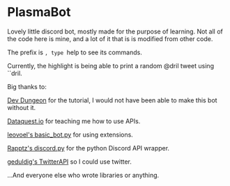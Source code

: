 # PlasmaBot
Lovely little discord bot, mostly made for the purpose of learning.
Not all of the code here is mine, and a lot of it that is is modified from other code.

The prefix is ``, type ``help to see its commands.

Currently, the highlight is being able to print a random @dril tweet using ``dril.


Big thanks to:

[Dev Dungeon](https://www.devdungeon.com/content/make-discord-bot-python) for the tutorial, I would not have been able to make this bot without it.

[Dataquest.io](https://www.dataquest.io/blog/python-api-tutorial/) for teaching me how to use APIs.

[leovoel's basic_bot.py](https://gist.github.com/leovoel/46cd89ed6a8f41fd09c5) for using extensions.

[Rapptz's discord.py](https://github.com/Rapptz/discord.py) for the python Discord API wrapper.

[geduldig's TwitterAPI](https://github.com/geduldig/TwitterAPI) so I could use twitter.

...And everyone else who wrote libraries or anything.